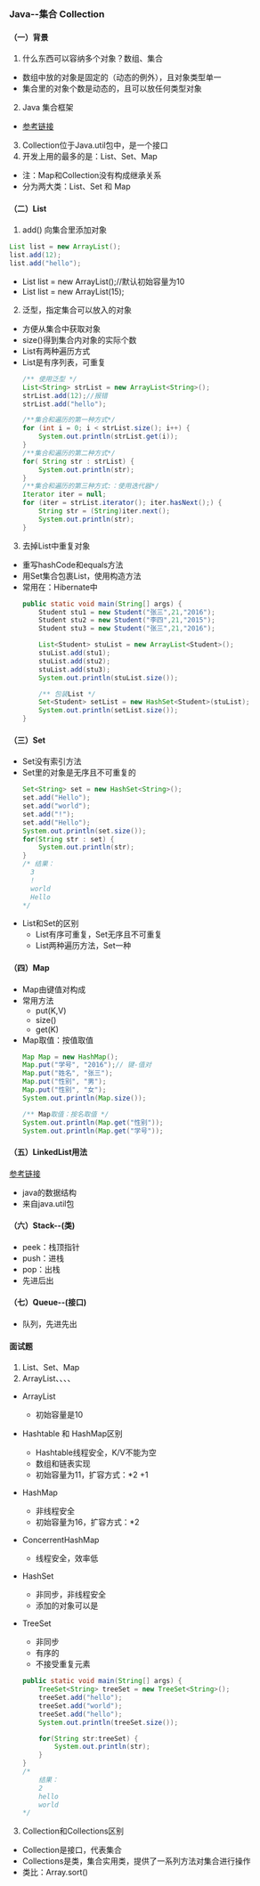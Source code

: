 ### Java--集合 Collection
#### （一）背景
1. 什么东西可以容纳多个对象？数组、集合
- 数组中放的对象是固定的（动态的例外），且对象类型单一
- 集合里的对象个数是动态的，且可以放任何类型对象
2. Java 集合框架
- [参考链接](https://www.runoob.com/java/java-collections.html)
3. Collection位于Java.util包中，是一个接口
4. 开发上用的最多的是：List、Set、Map
- 注：Map和Collection没有构成继承关系
- 分为两大类：List、Set 和 Map
#### （二）List
1. add() 向集合里添加对象
  ```java
  List list = new ArrayList();
  list.add(12);
  list.add("hello");
  ```
- List list = new ArrayList();//默认初始容量为10
-  List list = new ArrayList(15);
2. 泛型，指定集合可以放入的对象
- 方便从集合中获取对象
- size()得到集合内对象的实际个数
- List有两种遍历方式
- List是有序列表，可重复
  ```java
  /** 使用泛型 */
  List<String> strList = new ArrayList<String>();
  strList.add(12);//报错
  strList.add("hello");

  /**集合和遍历的第一种方式*/
  for (int i = 0; i < strList.size(); i++) {
      System.out.println(strList.get(i));
  }
  /**集合和遍历的第二种方式*/
  for( String str : strList) {
      System.out.println(str);
  }
  /**集合和遍历的第三种方式:：使用迭代器*/
  Iterator iter = null;
  for (iter = strList.iterator(); iter.hasNext();) {
      String str = (String)iter.next();
      System.out.println(str);
  }
  ```
3. 去掉List中重复对象
- 重写hashCode和equals方法
- 用Set集合包裹List，使用构造方法
- 常用在：Hibernate中
  ```java
  public static void main(String[] args) {
      Student stu1 = new Student("张三",21,"2016");
      Student stu2 = new Student("李四",21,"2015");
      Student stu3 = new Student("张三",21,"2016");

      List<Student> stuList = new ArrayList<Student>();
      stuList.add(stu1);
      stuList.add(stu2);
      stuList.add(stu3);
      System.out.println(stuList.size());

      /** 包装List */
      Set<Student> setList = new HashSet<Student>(stuList);  
      System.out.println(setList.size());
  }
  ```
#### （三）Set
- Set没有索引方法
- Set里的对象是无序且不可重复的
  ```java
  Set<String> set = new HashSet<String>();
  set.add("Hello");
  set.add("world");
  set.add("!");
  set.add("Hello");
  System.out.println(set.size());
  for(String str : set) {
      System.out.println(str);
  }
  /* 结果：
    3
    !
    world
    Hello
  */
  ```
- List和Set的区别
  + List有序可重复，Set无序且不可重复
  + List两种遍历方法，Set一种

#### （四）Map
- Map由键值对构成
- 常用方法
  + put(K,V)
  + size()
  + get(K)
- Map取值：按值取值
  ```java
  Map Map = new HashMap();
  Map.put("学号", "2016");// 键-值对
  Map.put("姓名", "张三");
  Map.put("性别", "男");
  Map.put("性别", "女");
  System.out.println(Map.size());

  /** Map取值：按名取值 */
  System.out.println(Map.get("性别"));
  System.out.println(Map.get("学号"));
  ```
#### （五）LinkedList用法
[参考链接](https://www.cnblogs.com/ysocean/p/8657850.html)
- java的数据结构
- 来自java.util包

#### （六）Stack--(类)
- peek：栈顶指针
- push：进栈
- pop：出栈
- 先进后出

#### （七）Queue--(接口)
- 队列，先进先出
#### 面试题
1. List、Set、Map
2. ArrayList、、、、
- ArrayList
  + 初始容量是10
- Hashtable 和 HashMap区别
  + Hashtable线程安全，K/V不能为空
  + 数组和链表实现
  + 初始容量为11，扩容方式：*2 +1

- HashMap
  + 非线程安全
  + 初始容量为16，扩容方式：*2

- ConcerrentHashMap
  + 线程安全，效率低
- HashSet
  + 非同步，非线程安全
  + 添加的对象可以是
- TreeSet
  + 非同步
  + 有序的
  + 不接受重复元素
  ```java
  public static void main(String[] args) {
      TreeSet<String> treeSet = new TreeSet<String>();
      treeSet.add("hello");
      treeSet.add("world");
      treeSet.add("hello");
      System.out.println(treeSet.size());

      for(String str:treeSet) {
          System.out.println(str);
      }
  }
  /*
      结果：
      2
      hello
      world
  */
  ```
3. Collection和Collections区别
- Collection是接口，代表集合
- Collections是类，集合实用类，提供了一系列方法对集合进行操作
- 类比：Array.sort()

